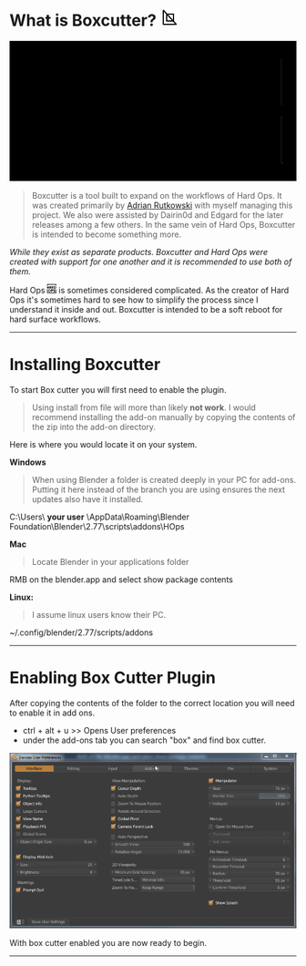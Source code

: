 # What is Boxcutter? ![image](..\img\icons\BoxCutter.png)

![](..\img\boxcutter_img\bad.gif)

> Boxcutter is a tool built to expand on the workflows of Hard Ops. It was created
primarily by [Adrian Rutkowski](https://www.artstation.com/artist/adrianrutkowski)
with myself managing this project. We also were assisted by Dairin0d and Edgard
for the later releases among a few others. In the same vein of Hard Ops, Boxcutter
is intended to become something more.

*While they exist as separate products. Boxcutter and Hard Ops were created with
support for one another and it is recommended to use both of them.*

Hard Ops ![](..\img\icons\HardOps.png) is sometimes considered complicated. As the creator
of Hard Ops it's sometimes hard to see how to simplify the process since I understand it
inside and out. Boxcutter is intended to be a soft reboot for hard surface workflows.

___

# Installing Boxcutter

To start Box cutter you will first need to enable the plugin.

> Using install from file will more than likely **not work**. I would recommend
installing the add-on manually by copying the contents of the zip into the add-on
directory.

Here is where you would locate it on your system.

**Windows**
>When using Blender a folder is created deeply in your PC for add-ons. Putting it
here instead of the branch you are using ensures the next updates also have it
installed.

C:\Users\ **your user** \AppData\Roaming\Blender Foundation\Blender\2.77\scripts\addons\HOps

**Mac**
>Locate Blender in your applications folder

RMB on the blender.app and select show package contents

**Linux:**
>I assume linux users know their PC.

~/.config/blender/2.77/scripts/addons

___

# Enabling Box Cutter Plugin

After copying the contents of the folder to the correct location you will need
to enable it in add ons.

- ctrl + alt + u >> Opens User preferences
- under the add-ons tab you can search "box" and find box cutter.

![](..\img\boxcutter_img\bc_1.gif)

With box cutter enabled you are now ready to begin.

___
